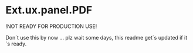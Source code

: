 Ext.ux.panel.PDF
===============

!NOT READY FOR PRODUCTION USE!

Don´t use this by now ... plz wait some days, this readme get´s updated if it´s ready.